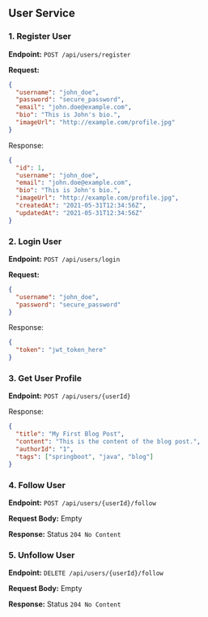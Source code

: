 ## User Service

### 1. Register User

**Endpoint:** `POST /api/users/register`

**Request:**
```json
{
  "username": "john_doe",
  "password": "secure_password",
  "email": "john.doe@example.com",
  "bio": "This is John's bio.",
  "imageUrl": "http://example.com/profile.jpg"
}
```

Response:
```json
{
  "id": 1,
  "username": "john_doe",
  "email": "john.doe@example.com",
  "bio": "This is John's bio.",
  "imageUrl": "http://example.com/profile.jpg",
  "createdAt": "2021-05-31T12:34:56Z",
  "updatedAt": "2021-05-31T12:34:56Z"
}
```

### 2. Login User

**Endpoint:** `POST /api/users/login`

**Request:**
```json
{
  "username": "john_doe",
  "password": "secure_password"
}
```

Response:
```json
{
  "token": "jwt_token_here"
}
```

### 3. Get User Profile

**Endpoint:** `POST /api/users/{userId}`

Response:
```json
{
  "title": "My First Blog Post",
  "content": "This is the content of the blog post.",
  "authorId": "1",
  "tags": ["springboot", "java", "blog"]
}
```

### 4. Follow User

**Endpoint:** `POST /api/users/{userId}/follow`

**Request Body:** Empty

**Response:** Status `204 No Content`

### 5. Unfollow User

**Endpoint:** `DELETE /api/users/{userId}/follow`

**Request Body:** Empty

**Response:** Status `204 No Content`
